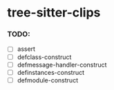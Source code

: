 # tree-sitter-clips

### TODO:
- [ ] assert
- [ ] defclass-construct
- [ ] defmessage-handler-construct
- [ ] definstances-construct
- [ ] defmodule-construct
